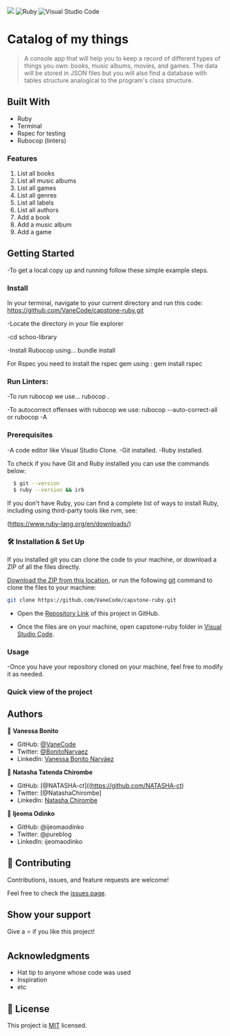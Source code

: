 ![](https://img.shields.io/badge/Microverse-blueviolet) ![Ruby](https://img.shields.io/badge/ruby-%23CC342D.svg?style=for-the-badge&logo=ruby&logoColor=white) ![Visual Studio Code](https://img.shields.io/badge/Visual%20Studio%20Code-0078d7.svg?style=for-the-badge&logo=visual-studio-code&logoColor=white)

# Catalog of my things

> A console app that will help you to keep a record of different types of things you own: books, music albums, movies, and games. The data will be stored in JSON files but you will also find a database with tables structure analogical to the program's class structure.

## Built With

- Ruby
- Terminal
- Rspec for testing
- Rubocop (linters)

### Features
1) List all books
2) List all music albums
3) List all games
4) List all genres
5) List all labels
6) List all authors
7) Add a book
8) Add a music album
9) Add a game

## Getting Started
-To get a local copy up and running follow these simple example steps.

### Install
In your terminal, navigate to your current directory and run this code:
 https://github.com/VaneCode/capstone-ruby.git

-Locate the directory in your file explorer

-cd schoo-library

-Install Rubocop using...
  bundle install
  
For  Rspec you need to install the rspec gem using :
  gem install rspec

### Run Linters:
-To run rubocop we use...
   rubocop .

-To autocorrect offenses with rubocop we use:
   rubocop --auto-correct-all or rubocop -A

### Prerequisites

-A code editor like Visual Studio Clone.
-Git installed.
-Ruby installed.

To check if you have Git and Ruby installed you can use the commands below:

 ```sh
   $ git --version
   $ ruby --version && irb
   ```
If you don't have Ruby, you can find a complete list of ways to install Ruby, including using third-party tools like rvm, see:

(https://www.ruby-lang.org/en/downloads/)
### 🛠 Installation & Set Up

If you installed git you can clone the code to your machine, or download a ZIP of all the files directly.

[Download the ZIP from this location](https://github.com/VaneCode/capstone-ruby/archive/refs/heads/main.zip), or run the following [git](https://git-scm.com/downloads) command to clone the files to your machine:

```bash
git clone https://github.com/VaneCode/capstone-ruby.git
```

- Open the [Repository Link](https://github.com/VaneCode/capstone-ruby) of this project in GitHub.

- Once the files are on your machine, open capstone-ruby folder in [Visual Studio Code](https://code.visualstudio.com/).

### Usage

-Once you have your repository cloned on your machine, feel free to modify it as needed.

### Quick view of the project


## Authors

👤 **Vanessa Bonito**

- GitHub: [@VaneCode](https://github.com/VaneCode)
- Twitter: [@BonitoNarvaez](https://twitter.com/BonitoNarvaez)
- LinkedIn: [Vanessa Bonito Narváez](https://www.linkedin.com/in/vanessa-bonito-narvaez/)

👤 **Natasha Tatenda Chirombe**

- GitHub: [@NATASHA-ct]((https://github.com/NATASHA-ct)
- Twitter: [@NatashaChirombe]
- LinkedIn: [Natasha Chirombe](linkedin.com/in/natasha-chirombe-1531aa17b)

👤 **Ijeoma Odinko**

- GitHub: @ijeomaodinko
- Twitter: @pureblog
- LinkedIn: ijeomaodinko


## 🤝 Contributing

Contributions, issues, and feature requests are welcome!

Feel free to check the [issues page](../../issues/).

## Show your support

Give a ⭐️ if you like this project!

## Acknowledgments

- Hat tip to anyone whose code was used
- Inspiration
- etc

## 📝 License

This project is [MIT](./MIT.md) licensed.
